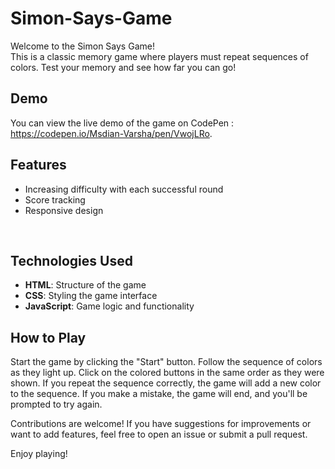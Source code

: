 # Simon-Says-Game
Welcome to the Simon Says Game! 
<br>
This is a classic memory game where players must repeat sequences of colors. Test your memory and see how far you can go!
<br>
## Demo
You can view the live demo of the game on CodePen : https://codepen.io/Msdian-Varsha/pen/VwojLRo.
<br>

## Features
- Increasing difficulty with each successful round
- Score tracking
- Responsive design
<br>

## Technologies Used

- **HTML**: Structure of the game
- **CSS**: Styling the game interface
- **JavaScript**: Game logic and functionality

## How to Play
Start the game by clicking the "Start" button.
Follow the sequence of colors as they light up.
Click on the colored buttons in the same order as they were shown.
If you repeat the sequence correctly, the game will add a new color to the sequence.
If you make a mistake, the game will end, and you'll be prompted to try again.

Contributions are welcome! If you have suggestions for improvements or want to add features, feel free to open an issue or submit a pull request.

Enjoy playing!
